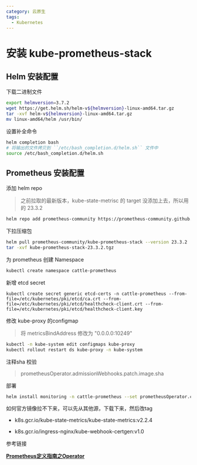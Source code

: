 ```yaml
---
category: 云原生
tags:
  - Kubernetes
---
```


# 安装 kube-prometheus-stack

## Helm 安装配置

下载二进制文件

```bash
export helmversion=3.7.2
wget https://get.helm.sh/helm-v${helmversion}-linux-amd64.tar.gz
tar -xvf helm-v${helmversion}-linux-amd64.tar.gz
mv linux-amd64/helm /usr/bin/
```

设置补全命令

```bash
helm completion bash
# 将输出的文件拷贝到 ``/etc/bash_completion.d/helm.sh`` 文件中
source /etc/bash_completion.d/helm.sh
```

## Prometheus 安装配置

添加 helm repo

> 之前拉取的最新版本，kube-state-metrisc 的 target 没添加上去，所以用的  23.3.2

```bash
helm repo add prometheus-community https://prometheus-community.github.io/helm-charts
```

下拉压缩包

```bash
helm pull prometheus-community/kube-prometheus-stack --version 23.3.2
tar -xvf kube-prometheus-stack-23.3.2.tgz
```

为 prometheus 创建 Namespace

```bash
kubectl create namespace cattle-prometheus
```

新增 etcd secret

```
kubectl create secret generic etcd-certs -n cattle-prometheus --from-file=/etc/kubernetes/pki/etcd/ca.crt --from-file=/etc/kubernetes/pki/etcd/healthcheck-client.crt --from-file=/etc/kubernetes/pki/etcd/healthcheck-client.key
```

修改 kube-proxy 的configmap

> 将 metricsBindAddress 修改为  "0.0.0.0:10249"

```bash
kubectl -n kube-system edit configmaps kube-proxy
kubectl rollout restart ds kube-proxy -n kube-system
```

注释sha 校验

> prometheusOperator.admissionWebhooks.patch.image.sha

部署

```bash
helm install monitoring -n cattle-prometheus --set prometheusOperator.createCustomResource=false --set kubeEtcd.serviceMonitor.scheme=https --set kubeEtcd.serviceMonitor.caFile=/etc/prometheus/secrets/etcd-certs/ca.crt --set kubeEtcd.serviceMonitor.certFile=/etc/prometheus/secrets/etcd-certs/healthcheck-client.crt --set kubeEtcd.serviceMonitor.keyFile=/etc/prometheus/secrets/etcd-certs/healthcheck-client.key --set prometheus.prometheusSpec.secrets={etcd-certs} ./
```

如何官方镜像拉不下来，可以先从其他源，下载下来，然后改tag

* k8s.gcr.io/kube-state-metrics/kube-state-metrics:v2.2.4

* k8s.gcr.io/ingress-nginx/kube-webhook-certgen:v1.0

参考链接

[**Prometheus定义指南之Operator**](https://baijiahao.baidu.com/s?id=1715822973549386399&wfr=spider&for=pc)